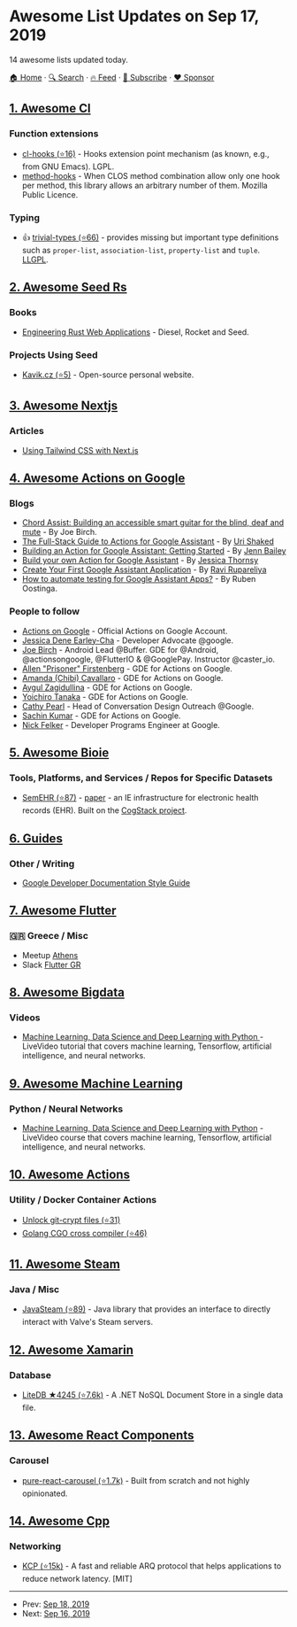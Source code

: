 # Awesome List Updates on Sep 17, 2019

14 awesome lists updated today.

[🏠 Home](/README.md) · [🔍 Search](https://www.trackawesomelist.com/search/) · [🔥 Feed](https://www.trackawesomelist.com/rss.xml) · [📮 Subscribe](https://trackawesomelist.us17.list-manage.com/subscribe?u=d2f0117aa829c83a63ec63c2f&id=36a103854c) · [❤️  Sponsor](https://github.com/sponsors/theowenyoung)



## [1. Awesome Cl](/content/CodyReichert/awesome-cl/README.md)

### Function extensions

*   [cl-hooks (⭐16)](https://github.com/scymtym/architecture.hooks/) - Hooks extension point mechanism (as known, e.g., from GNU Emacs). LGPL.
*   [method-hooks](https://gitlab.com/Gnuxie/method-hooks) - When CLOS method combination allow only one hook per method, this library allows an arbitrary number of them. Mozilla Public Licence.

### Typing

*   👍 [trivial-types (⭐66)](https://github.com/m2ym/trivial-types) - provides missing but important type definitions such as `proper-list`, `association-list`, `property-list` and `tuple`. [LLGPL](http://opensource.franz.com/preamble.html).

## [2. Awesome Seed Rs](/content/seed-rs/awesome-seed-rs/README.md)

### Books

*   [Engineering Rust Web Applications](https://erwabook.com/) - Diesel, Rocket and Seed.

### Projects Using Seed

*   [Kavik.cz (⭐5)](https://github.com/MartinKavik/kavik.cz) - Open-source personal website.

## [3. Awesome Nextjs](/content/unicodeveloper/awesome-nextjs/README.md)

### Articles

*   [Using Tailwind CSS with Next.js](https://statickit.com/guides/next-js-tailwind)

## [4. Awesome Actions on Google](/content/ravirupareliya/awesome-actions-on-google/README.md)

### Blogs

*   [Chord Assist: Building an accessible smart guitar for the blind, deaf and mute](https://medium.com/google-developer-experts/chord-assist-building-an-accessible-smart-guitar-for-the-mute-deaf-and-blind-4f81669ab663) - By Joe Birch.
*   [The Full-Stack Guide to Actions for Google Assistant](https://medium.com/google-developer-experts/the-full-stack-guide-to-actions-for-google-assistant-e1765edd075b) - By [Uri Shaked](https://twitter.com/UriShaked)
*   [Building an Action for Google Assistant: Getting Started](https://www.raywenderlich.com/1217997-building-an-action-for-google-assistant-getting-started) - By [Jenn Bailey](https://www.raywenderlich.com/u/invisigothcodegirl)
*   [Build your own Action for Google Assistant](https://www.androidauthority.com/how-to-build-google-assistant-actions-877154/) - By [Jessica Thornsy](https://www.androidauthority.com/author/jessicathornsby/)
*   [Create Your First Google Assistant Application](https://android.jlelse.eu/create-your-first-google-assitant-application-9a51cea37728) - By [Ravi Rupareliya](https://twitter.com/ravi_rupareliya)
*   [How to automate testing for Google Assistant Apps?](https://xebia.com/blog/how-to-automate-testing-for-google-assistant-apps/) - By Ruben Oostinga.

### People to follow

*   [Actions on Google](https://twitter.com/actionsongoogle) - Official Actions on Google Account.
*   [Jessica Dene Earley-Cha](https://twitter.com/chatasweetie) - Developer Advocate @google.
*   [Joe Birch](https://twitter.com/hitherejoe) - Android Lead @Buffer. GDE for @Android, @actionsongoogle, @FlutterIO & @GooglePay. Instructor @caster\_io.
*   [Allen "Prisoner" Firstenberg](https://twitter.com/afirstenberg) - GDE for Actions on Google.
*   [Amanda (Chibi) Cavallaro](https://twitter.com/chibichibibr) -  GDE for Actions on Google.
*   [Aygul Zagidullina](https://twitter.com/aygul) -  GDE for Actions on Google.
*   [Yoichiro Tanaka](https://twitter.com/yoichiro) - GDE for Actions on Google.
*   [Cathy Pearl](https://twitter.com/cpearl42) - Head of Conversation Design Outreach @Google.
*   [Sachin Kumar](https://twitter.com/sachin_atk) - GDE for Actions on Google.
*   [Nick Felker](https://twitter.com/handnf) - Developer Programs Engineer at Google.

## [5. Awesome Bioie](/content/caufieldjh/awesome-bioie/README.md)

### Tools, Platforms, and Services / Repos for Specific Datasets

*   [SemEHR (⭐87)](https://github.com/CogStack/CogStack-SemEHR) - [paper](https://www.ncbi.nlm.nih.gov/pmc/articles/PMC6019046/) - an IE infrastructure for electronic health records (EHR). Built on the [CogStack project](https://github.com/CogStack).

## [6. Guides](/content/NARKOZ/guides/README.md)

### Other / Writing

*   [Google Developer Documentation Style Guide](https://developers.google.com/style/)

## [7. Awesome Flutter](/content/Solido/awesome-flutter/README.md)

### 🇬🇷 Greece / Misc

*   Meetup [Athens](https://www.meetup.com/Athens-Flutter-Group/)
*   Slack [Flutter GR](https://join.slack.com/t/fluttergr/shared_invite/enQtNzQwODM2NzIxOTg0LWFjNWYxYzkyMTdmYWQ4ZWYyMWI2YjcyOTI4YzAzYjY2Nzk3OWNkMTkwZGRjNjRiMGFlNzgyOGRhMmEyZTQ3MmM)

## [8. Awesome Bigdata](/content/newTendermint/awesome-bigdata/README.md)

### Videos

*   [Machine Learning, Data Science and Deep Learning with Python ](https://www.manning.com/livevideo/machine-learning-data-science-and-deep-learning-with-python) - LiveVideo tutorial that covers machine learning, Tensorflow, artificial intelligence, and neural networks.

## [9. Awesome Machine Learning](/content/josephmisiti/awesome-machine-learning/README.md)

### Python / Neural Networks

*   [Machine Learning, Data Science and Deep Learning with Python](https://www.manning.com/livevideo/machine-learning-data-science-and-deep-learning-with-python) - LiveVideo course that covers machine learning, Tensorflow, artificial intelligence, and neural networks.

## [10. Awesome Actions](/content/sdras/awesome-actions/README.md)

### Utility / Docker Container Actions

*   [Unlock git-crypt files (⭐31)](https://github.com/sliteteam/github-action-git-crypt-unlock)
*   [Golang CGO cross compiler (⭐46)](https://github.com/crazy-max/ghaction-xgo)

## [11. Awesome Steam](/content/scholtzm/awesome-steam/README.md)

### Java / Misc

*   [JavaSteam (⭐89)](https://github.com/Longi94/JavaSteam) - Java library that provides an interface to directly interact with Valve's Steam servers.

## [12. Awesome Xamarin](/content/XamSome/awesome-xamarin/README.md)

### Database

*   [LiteDB ★4245 (⭐7.6k)](https://github.com/mbdavid/LiteDB) -  A .NET NoSQL Document Store in a single data file.

## [13. Awesome React Components](/content/brillout/awesome-react-components/README.md)

### Carousel

*   [pure-react-carousel (⭐1.7k)](https://github.com/express-labs/pure-react-carousel) - Built from scratch and not highly opinionated.

## [14. Awesome Cpp](/content/fffaraz/awesome-cpp/README.md)

### Networking

*   [KCP (⭐15k)](https://github.com/skywind3000/kcp/blob/master/README.en.md) - A fast and reliable ARQ protocol that helps applications to reduce network latency. \[MIT]

---

- Prev: [Sep 18, 2019](/content/2019/09/18/README.md)
- Next: [Sep 16, 2019](/content/2019/09/16/README.md)